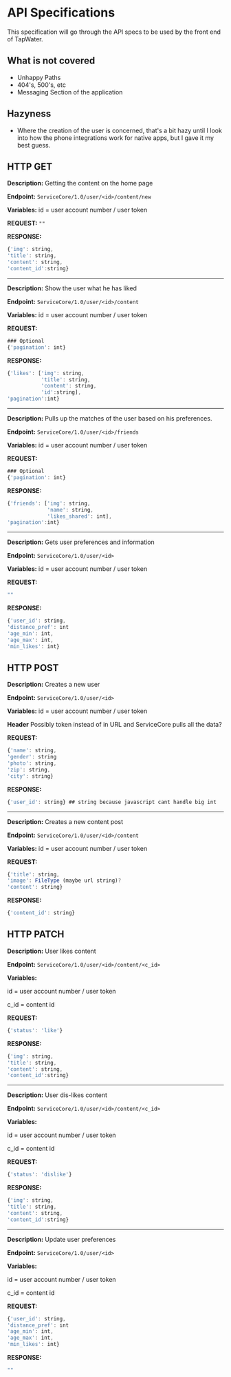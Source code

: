 #  API Specifications
This specification will go through the API specs to be used by the front end of TapWater.

##  What is not covered
* Unhappy Paths
 * 404's, 500's, etc
* Messaging Section of the application

##  Hazyness
* Where the creation of the user is concerned, that's a bit hazy until I look into how the phone integrations work for native apps, but I gave it my best guess.

##  HTTP GET

**Description:** Getting the content on the home page

**Endpoint:** `ServiceCore/1.0/user/<id>/content/new`


**Variables:**
id = user account number / user token

**REQUEST:**
`""`

**RESPONSE:**
```javascript
{'img': string,
'title': string, 
'content': string, 
'content_id':string}
```

---

**Description:** Show the user what he has liked

**Endpoint:** `ServiceCore/1.0/user/<id>/content`


**Variables:**
id = user account number / user token

**REQUEST:**
```javascript
### Optional
{'pagination': int}
```

**RESPONSE:**
```javascript
{'likes': ['img': string,
           'title': string, 
           'content': string, 
           'id':string],
'pagination':int}
```

---

**Description:** Pulls up the matches of the user based on his preferences.

**Endpoint:** `ServiceCore/1.0/user/<id>/friends`


**Variables:**
id = user account number / user token

**REQUEST:**
```javascript
### Optional
{'pagination': int}
```

**RESPONSE:**
```javascript
{'friends': ['img': string,
             'name': string, 
             'likes_shared': int],
'pagination':int}
```

---

**Description:** Gets user preferences and information

**Endpoint:** `ServiceCore/1.0/user/<id>`


**Variables:**
id = user account number / user token

**REQUEST:**
```javascript
""
```

**RESPONSE:**
```javascript
{'user_id': string,
'distance_pref': int
'age_min': int,
'age_max': int,
'min_likes': int}
```

## HTTP POST

**Description:** Creates a new user 

**Endpoint:** `ServiceCore/1.0/user/<id>`


**Variables:**
id = user account number / user token

**Header**
Possibly token instead of in URL and ServiceCore pulls all the data?

**REQUEST:**
```javascript
{'name': string,
'gender': string
'photo': string,
'zip': string,
'city': string}
```

**RESPONSE:**
```javascript
{'user_id': string} ## string because javascript cant handle big int
```

---

**Description:** Creates a new content post

**Endpoint:** `ServiceCore/1.0/user/<id>/content`


**Variables:**
id = user account number / user token

**REQUEST:**
```javascript
{'title': string,
'image': FileType (maybe url string)?
'content': string}
```

**RESPONSE:**
```javascript
{'content_id': string}
```

## HTTP PATCH

**Description:** User likes content

**Endpoint:** `ServiceCore/1.0/user/<id>/content/<c_id>`


**Variables:**

id = user account number / user token

c_id = content id

**REQUEST:**
```javascript
{'status': 'like'}
```

**RESPONSE:**
```javascript
{'img': string,
'title': string, 
'content': string, 
'content_id':string}
```

---

**Description:** User dis-likes content

**Endpoint:** `ServiceCore/1.0/user/<id>/content/<c_id>`


**Variables:**

id = user account number / user token

c_id = content id

**REQUEST:**
```javascript
{'status': 'dislike'}
```

**RESPONSE:**
```javascript
{'img': string,
'title': string, 
'content': string, 
'content_id':string}
```

---

**Description:** Update user preferences

**Endpoint:** `ServiceCore/1.0/user/<id>`


**Variables:**

id = user account number / user token

c_id = content id

**REQUEST:**
```javascript
{'user_id': string,
'distance_pref': int
'age_min': int,
'age_max': int,
'min_likes': int}
```

**RESPONSE:**
```javascript
""
```
